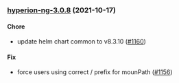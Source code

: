 
<a name="hyperion-ng-3.0.8"></a>
### [hyperion-ng-3.0.8](https://github.com/truecharts/apps/compare/hyperion-ng-3.0.7...hyperion-ng-3.0.8) (2021-10-17)

#### Chore

* update helm chart common to v8.3.10 ([#1160](https://github.com/truecharts/apps/issues/1160))

#### Fix

* force users using correct / prefix for mounPath ([#1156](https://github.com/truecharts/apps/issues/1156))

